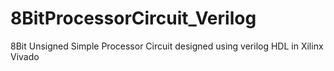 # 8BitProcessorCircuit_Verilog
8Bit Unsigned Simple Processor Circuit designed using verilog HDL in Xilinx Vivado

